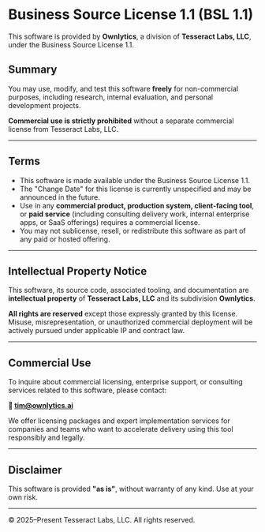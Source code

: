 # Business Source License 1.1 (BSL 1.1)

This software is provided by **Ownlytics**, a division of **Tesseract Labs, LLC**, under the Business Source License 1.1.

## Summary

You may use, modify, and test this software **freely** for non-commercial purposes, including research, internal evaluation, and personal development projects.

**Commercial use is strictly prohibited** without a separate commercial license from Tesseract Labs, LLC.

---

## Terms

- This software is made available under the Business Source License 1.1.
- The "Change Date" for this license is currently unspecified and may be announced in the future.
- Use in any **commercial product, production system, client-facing tool**, or **paid service** (including consulting delivery work, internal enterprise apps, or SaaS offerings) requires a commercial license.
- You may not sublicense, resell, or redistribute this software as part of any paid or hosted offering.

---

## Intellectual Property Notice

This software, its source code, associated tooling, and documentation are **intellectual property** of **Tesseract Labs, LLC** and its subdivision **Ownlytics**.

**All rights are reserved** except those expressly granted by this license. Misuse, misrepresentation, or unauthorized commercial deployment will be actively pursued under applicable IP and contract law.

---

## Commercial Use

To inquire about commercial licensing, enterprise support, or consulting services related to this software, please contact:

**📧 tim@ownlytics.ai**

We offer licensing packages and expert implementation services for companies and teams who want to accelerate delivery using this tool responsibly and legally.

---

## Disclaimer

This software is provided **"as is"**, without warranty of any kind. Use at your own risk.

---

© 2025–Present Tesseract Labs, LLC. All rights reserved.
